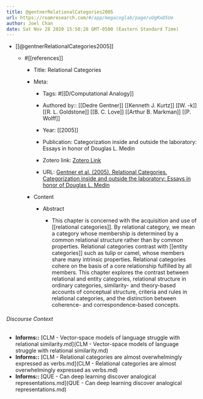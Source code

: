 ```yaml
---
title: @gentnerRelationalCategories2005
url: https://roamresearch.com/#/app/megacoglab/page/uUgRxD5Ue
author: Joel Chan
date: Sat Nov 28 2020 15:50:28 GMT-0500 (Eastern Standard Time)
---
```


- [[@gentnerRelationalCategories2005]]

    - #[[references]]

        - Title: Relational Categories

        - Meta:

            - Tags: #[[D/Computational Analogy]]

            - Authored by:: [[Dedre Gentner]] [[Kenneth J. Kurtz]] [[W. -k]] [[R. L. Goldstone]] [[B. C. Love]] [[Arthur B. Markman]] [[P. Wolff]]

            - Year: [[2005]]

            - Publication: Categorization inside and outside the laboratory: Essays in honor of Douglas L. Medin

            - Zotero link: [Zotero Link](zotero://select/items/1_8RMMPZQ6)

            - URL: [Gentner et al. (2005). Relational Categories. Categorization inside and outside the laboratory: Essays in honor of Douglas L. Medin](undefined)

        - Content

            - Abstract

                - This chapter is concerned with the acquisition and use of [[relational categories]]. By relational category, we mean a category whose membership is determined by a common relational structure rather than by common properties. Relational categories contrast with [[entity categories]] such as tulip or camel, whose members share many intrinsic properties. Relational categories cohere on the basis of a core relationship fulfilled by all members. This chapter explores the contrast between relational and entity categories, relational structure in ordinary categories, similarity- and theory-based accounts of conceptual structure, criteria and rules in relational categories, and the distinction between coherence- and correspondence-based concepts.

###### Discourse Context

- **Informs::** [CLM - Vector-space models of language struggle with relational similarity.md](CLM - Vector-space models of language struggle with relational similarity.md)
- **Informs::** [CLM - Relational categories are almost overwhelmingly expressed as verbs.md](CLM - Relational categories are almost overwhelmingly expressed as verbs.md)
- **Informs::** [QUE - Can deep learning discover analogical representations.md](QUE - Can deep learning discover analogical representations.md)

